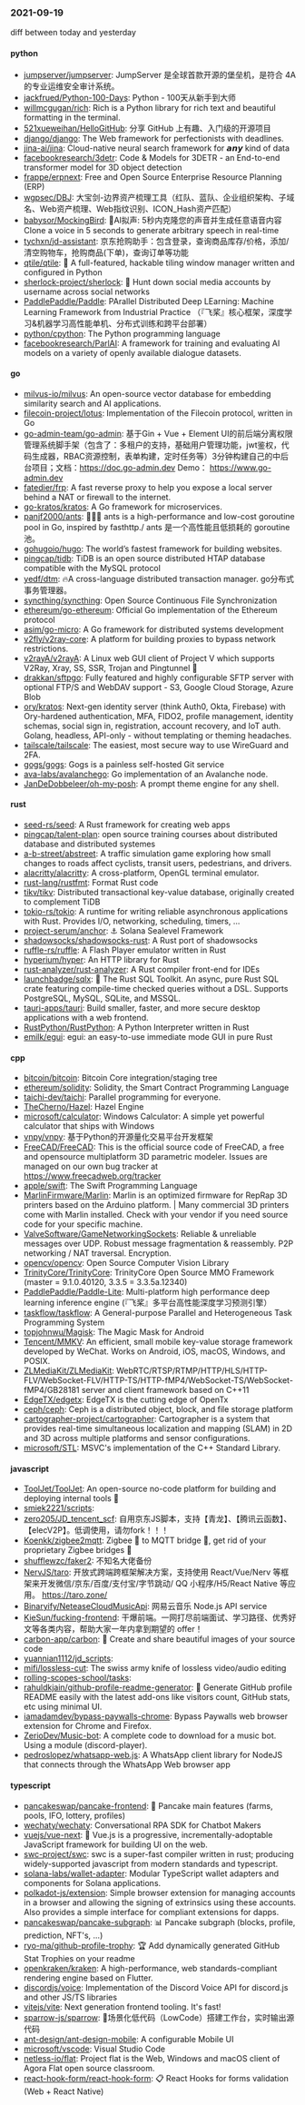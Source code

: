 ### 2021-09-19
diff between today and yesterday

#### python
* [jumpserver/jumpserver](https://github.com/jumpserver/jumpserver): JumpServer 是全球首款开源的堡垒机，是符合 4A 的专业运维安全审计系统。
* [jackfrued/Python-100-Days](https://github.com/jackfrued/Python-100-Days): Python - 100天从新手到大师
* [willmcgugan/rich](https://github.com/willmcgugan/rich): Rich is a Python library for rich text and beautiful formatting in the terminal.
* [521xueweihan/HelloGitHub](https://github.com/521xueweihan/HelloGitHub): 分享 GitHub 上有趣、入门级的开源项目
* [django/django](https://github.com/django/django): The Web framework for perfectionists with deadlines.
* [jina-ai/jina](https://github.com/jina-ai/jina): Cloud-native neural search framework for 𝙖𝙣𝙮 kind of data
* [facebookresearch/3detr](https://github.com/facebookresearch/3detr): Code & Models for 3DETR - an End-to-end transformer model for 3D object detection
* [frappe/erpnext](https://github.com/frappe/erpnext): Free and Open Source Enterprise Resource Planning (ERP)
* [wgpsec/DBJ](https://github.com/wgpsec/DBJ): 大宝剑-边界资产梳理工具（红队、蓝队、企业组织架构、子域名、Web资产梳理、Web指纹识别、ICON_Hash资产匹配）
* [babysor/MockingBird](https://github.com/babysor/MockingBird): 🚀AI拟声: 5秒内克隆您的声音并生成任意语音内容 Clone a voice in 5 seconds to generate arbitrary speech in real-time
* [tychxn/jd-assistant](https://github.com/tychxn/jd-assistant): 京东抢购助手：包含登录，查询商品库存/价格，添加/清空购物车，抢购商品(下单)，查询订单等功能
* [qtile/qtile](https://github.com/qtile/qtile): 🍪 A full-featured, hackable tiling window manager written and configured in Python
* [sherlock-project/sherlock](https://github.com/sherlock-project/sherlock): 🔎 Hunt down social media accounts by username across social networks
* [PaddlePaddle/Paddle](https://github.com/PaddlePaddle/Paddle): PArallel Distributed Deep LEarning: Machine Learning Framework from Industrial Practice （『飞桨』核心框架，深度学习&机器学习高性能单机、分布式训练和跨平台部署）
* [python/cpython](https://github.com/python/cpython): The Python programming language
* [facebookresearch/ParlAI](https://github.com/facebookresearch/ParlAI): A framework for training and evaluating AI models on a variety of openly available dialogue datasets.

#### go
* [milvus-io/milvus](https://github.com/milvus-io/milvus): An open-source vector database for embedding similarity search and AI applications.
* [filecoin-project/lotus](https://github.com/filecoin-project/lotus): Implementation of the Filecoin protocol, written in Go
* [go-admin-team/go-admin](https://github.com/go-admin-team/go-admin): 基于Gin + Vue + Element UI的前后端分离权限管理系统脚手架（包含了：多租户的支持，基础用户管理功能，jwt鉴权，代码生成器，RBAC资源控制，表单构建，定时任务等）3分钟构建自己的中后台项目；文档：https://doc.go-admin.dev Demo： https://www.go-admin.dev
* [fatedier/frp](https://github.com/fatedier/frp): A fast reverse proxy to help you expose a local server behind a NAT or firewall to the internet.
* [go-kratos/kratos](https://github.com/go-kratos/kratos): A Go framework for microservices.
* [panjf2000/ants](https://github.com/panjf2000/ants): 🐜🐜🐜 ants is a high-performance and low-cost goroutine pool in Go, inspired by fasthttp./ ants 是一个高性能且低损耗的 goroutine 池。
* [gohugoio/hugo](https://github.com/gohugoio/hugo): The world’s fastest framework for building websites.
* [pingcap/tidb](https://github.com/pingcap/tidb): TiDB is an open source distributed HTAP database compatible with the MySQL protocol
* [yedf/dtm](https://github.com/yedf/dtm): 🔥A cross-language distributed transaction manager. go分布式事务管理器。
* [syncthing/syncthing](https://github.com/syncthing/syncthing): Open Source Continuous File Synchronization
* [ethereum/go-ethereum](https://github.com/ethereum/go-ethereum): Official Go implementation of the Ethereum protocol
* [asim/go-micro](https://github.com/asim/go-micro): A Go framework for distributed systems development
* [v2fly/v2ray-core](https://github.com/v2fly/v2ray-core): A platform for building proxies to bypass network restrictions.
* [v2rayA/v2rayA](https://github.com/v2rayA/v2rayA): A Linux web GUI client of Project V which supports V2Ray, Xray, SS, SSR, Trojan and Pingtunnel 🚀
* [drakkan/sftpgo](https://github.com/drakkan/sftpgo): Fully featured and highly configurable SFTP server with optional FTP/S and WebDAV support - S3, Google Cloud Storage, Azure Blob
* [ory/kratos](https://github.com/ory/kratos): Next-gen identity server (think Auth0, Okta, Firebase) with Ory-hardened authentication, MFA, FIDO2, profile management, identity schemas, social sign in, registration, account recovery, and IoT auth. Golang, headless, API-only - without templating or theming headaches.
* [tailscale/tailscale](https://github.com/tailscale/tailscale): The easiest, most secure way to use WireGuard and 2FA.
* [gogs/gogs](https://github.com/gogs/gogs): Gogs is a painless self-hosted Git service
* [ava-labs/avalanchego](https://github.com/ava-labs/avalanchego): Go implementation of an Avalanche node.
* [JanDeDobbeleer/oh-my-posh](https://github.com/JanDeDobbeleer/oh-my-posh): A prompt theme engine for any shell.

#### rust
* [seed-rs/seed](https://github.com/seed-rs/seed): A Rust framework for creating web apps
* [pingcap/talent-plan](https://github.com/pingcap/talent-plan): open source training courses about distributed database and distributed systemes
* [a-b-street/abstreet](https://github.com/a-b-street/abstreet): A traffic simulation game exploring how small changes to roads affect cyclists, transit users, pedestrians, and drivers.
* [alacritty/alacritty](https://github.com/alacritty/alacritty): A cross-platform, OpenGL terminal emulator.
* [rust-lang/rustfmt](https://github.com/rust-lang/rustfmt): Format Rust code
* [tikv/tikv](https://github.com/tikv/tikv): Distributed transactional key-value database, originally created to complement TiDB
* [tokio-rs/tokio](https://github.com/tokio-rs/tokio): A runtime for writing reliable asynchronous applications with Rust. Provides I/O, networking, scheduling, timers, ...
* [project-serum/anchor](https://github.com/project-serum/anchor): ⚓ Solana Sealevel Framework
* [shadowsocks/shadowsocks-rust](https://github.com/shadowsocks/shadowsocks-rust): A Rust port of shadowsocks
* [ruffle-rs/ruffle](https://github.com/ruffle-rs/ruffle): A Flash Player emulator written in Rust
* [hyperium/hyper](https://github.com/hyperium/hyper): An HTTP library for Rust
* [rust-analyzer/rust-analyzer](https://github.com/rust-analyzer/rust-analyzer): A Rust compiler front-end for IDEs
* [launchbadge/sqlx](https://github.com/launchbadge/sqlx): 🧰 The Rust SQL Toolkit. An async, pure Rust SQL crate featuring compile-time checked queries without a DSL. Supports PostgreSQL, MySQL, SQLite, and MSSQL.
* [tauri-apps/tauri](https://github.com/tauri-apps/tauri): Build smaller, faster, and more secure desktop applications with a web frontend.
* [RustPython/RustPython](https://github.com/RustPython/RustPython): A Python Interpreter written in Rust
* [emilk/egui](https://github.com/emilk/egui): egui: an easy-to-use immediate mode GUI in pure Rust

#### cpp
* [bitcoin/bitcoin](https://github.com/bitcoin/bitcoin): Bitcoin Core integration/staging tree
* [ethereum/solidity](https://github.com/ethereum/solidity): Solidity, the Smart Contract Programming Language
* [taichi-dev/taichi](https://github.com/taichi-dev/taichi): Parallel programming for everyone.
* [TheCherno/Hazel](https://github.com/TheCherno/Hazel): Hazel Engine
* [microsoft/calculator](https://github.com/microsoft/calculator): Windows Calculator: A simple yet powerful calculator that ships with Windows
* [vnpy/vnpy](https://github.com/vnpy/vnpy): 基于Python的开源量化交易平台开发框架
* [FreeCAD/FreeCAD](https://github.com/FreeCAD/FreeCAD): This is the official source code of FreeCAD, a free and opensource multiplatform 3D parametric modeler. Issues are managed on our own bug tracker at https://www.freecadweb.org/tracker
* [apple/swift](https://github.com/apple/swift): The Swift Programming Language
* [MarlinFirmware/Marlin](https://github.com/MarlinFirmware/Marlin): Marlin is an optimized firmware for RepRap 3D printers based on the Arduino platform. | Many commercial 3D printers come with Marlin installed. Check with your vendor if you need source code for your specific machine.
* [ValveSoftware/GameNetworkingSockets](https://github.com/ValveSoftware/GameNetworkingSockets): Reliable & unreliable messages over UDP. Robust message fragmentation & reassembly. P2P networking / NAT traversal. Encryption.
* [opencv/opencv](https://github.com/opencv/opencv): Open Source Computer Vision Library
* [TrinityCore/TrinityCore](https://github.com/TrinityCore/TrinityCore): TrinityCore Open Source MMO Framework (master = 9.1.0.40120, 3.3.5 = 3.3.5a.12340)
* [PaddlePaddle/Paddle-Lite](https://github.com/PaddlePaddle/Paddle-Lite): Multi-platform high performance deep learning inference engine (『飞桨』多平台高性能深度学习预测引擎）
* [taskflow/taskflow](https://github.com/taskflow/taskflow): A General-purpose Parallel and Heterogeneous Task Programming System
* [topjohnwu/Magisk](https://github.com/topjohnwu/Magisk): The Magic Mask for Android
* [Tencent/MMKV](https://github.com/Tencent/MMKV): An efficient, small mobile key-value storage framework developed by WeChat. Works on Android, iOS, macOS, Windows, and POSIX.
* [ZLMediaKit/ZLMediaKit](https://github.com/ZLMediaKit/ZLMediaKit): WebRTC/RTSP/RTMP/HTTP/HLS/HTTP-FLV/WebSocket-FLV/HTTP-TS/HTTP-fMP4/WebSocket-TS/WebSocket-fMP4/GB28181 server and client framework based on C++11
* [EdgeTX/edgetx](https://github.com/EdgeTX/edgetx): EdgeTX is the cutting edge of OpenTx
* [ceph/ceph](https://github.com/ceph/ceph): Ceph is a distributed object, block, and file storage platform
* [cartographer-project/cartographer](https://github.com/cartographer-project/cartographer): Cartographer is a system that provides real-time simultaneous localization and mapping (SLAM) in 2D and 3D across multiple platforms and sensor configurations.
* [microsoft/STL](https://github.com/microsoft/STL): MSVC's implementation of the C++ Standard Library.

#### javascript
* [ToolJet/ToolJet](https://github.com/ToolJet/ToolJet): An open-source no-code platform for building and deploying internal tools 🚀
* [smiek2221/scripts](https://github.com/smiek2221/scripts): 
* [zero205/JD_tencent_scf](https://github.com/zero205/JD_tencent_scf): 自用京东JS脚本，支持【青龙】、【腾讯云函数】、【elecV2P】。低调使用，请勿fork！！！
* [Koenkk/zigbee2mqtt](https://github.com/Koenkk/zigbee2mqtt): Zigbee 🐝 to MQTT bridge 🌉, get rid of your proprietary Zigbee bridges 🔨
* [shufflewzc/faker2](https://github.com/shufflewzc/faker2): 不知名大佬备份
* [NervJS/taro](https://github.com/NervJS/taro): 开放式跨端跨框架解决方案，支持使用 React/Vue/Nerv 等框架来开发微信/京东/百度/支付宝/字节跳动/ QQ 小程序/H5/React Native 等应用。 https://taro.zone/
* [Binaryify/NeteaseCloudMusicApi](https://github.com/Binaryify/NeteaseCloudMusicApi): 网易云音乐 Node.js API service
* [KieSun/fucking-frontend](https://github.com/KieSun/fucking-frontend): 干爆前端。一网打尽前端面试、学习路径、优秀好文等各类内容，帮助大家一年内拿到期望的 offer！
* [carbon-app/carbon](https://github.com/carbon-app/carbon): 🖤 Create and share beautiful images of your source code
* [yuannian1112/jd_scripts](https://github.com/yuannian1112/jd_scripts): 
* [mifi/lossless-cut](https://github.com/mifi/lossless-cut): The swiss army knife of lossless video/audio editing
* [rolling-scopes-school/tasks](https://github.com/rolling-scopes-school/tasks): 
* [rahuldkjain/github-profile-readme-generator](https://github.com/rahuldkjain/github-profile-readme-generator): 🚀 Generate GitHub profile README easily with the latest add-ons like visitors count, GitHub stats, etc using minimal UI.
* [iamadamdev/bypass-paywalls-chrome](https://github.com/iamadamdev/bypass-paywalls-chrome): Bypass Paywalls web browser extension for Chrome and Firefox.
* [ZerioDev/Music-bot](https://github.com/ZerioDev/Music-bot): A complete code to download for a music bot. Using a module (discord-player).
* [pedroslopez/whatsapp-web.js](https://github.com/pedroslopez/whatsapp-web.js): A WhatsApp client library for NodeJS that connects through the WhatsApp Web browser app

#### typescript
* [pancakeswap/pancake-frontend](https://github.com/pancakeswap/pancake-frontend): 🥞 Pancake main features (farms, pools, IFO, lottery, profiles)
* [wechaty/wechaty](https://github.com/wechaty/wechaty): Conversational RPA SDK for Chatbot Makers
* [vuejs/vue-next](https://github.com/vuejs/vue-next): 🖖 Vue.js is a progressive, incrementally-adoptable JavaScript framework for building UI on the web.
* [swc-project/swc](https://github.com/swc-project/swc): swc is a super-fast compiler written in rust; producing widely-supported javascript from modern standards and typescript.
* [solana-labs/wallet-adapter](https://github.com/solana-labs/wallet-adapter): Modular TypeScript wallet adapters and components for Solana applications.
* [polkadot-js/extension](https://github.com/polkadot-js/extension): Simple browser extension for managing accounts in a browser and allowing the signing of extrinsics using these accounts. Also provides a simple interface for compliant extensions for dapps.
* [pancakeswap/pancake-subgraph](https://github.com/pancakeswap/pancake-subgraph): 📊 Pancake subgraph (blocks, profile, prediction, NFT's, ...)
* [ryo-ma/github-profile-trophy](https://github.com/ryo-ma/github-profile-trophy): 🏆 Add dynamically generated GitHub Stat Trophies on your readme
* [openkraken/kraken](https://github.com/openkraken/kraken): A high-performance, web standards-compliant rendering engine based on Flutter.
* [discordjs/voice](https://github.com/discordjs/voice): Implementation of the Discord Voice API for discord.js and other JS/TS libraries
* [vitejs/vite](https://github.com/vitejs/vite): Next generation frontend tooling. It's fast!
* [sparrow-js/sparrow](https://github.com/sparrow-js/sparrow): 🎉场景化低代码（LowCode）搭建工作台，实时输出源代码
* [ant-design/ant-design-mobile](https://github.com/ant-design/ant-design-mobile): A configurable Mobile UI
* [microsoft/vscode](https://github.com/microsoft/vscode): Visual Studio Code
* [netless-io/flat](https://github.com/netless-io/flat): Project flat is the Web, Windows and macOS client of Agora Flat open source classroom.
* [react-hook-form/react-hook-form](https://github.com/react-hook-form/react-hook-form): 📋 React Hooks for forms validation (Web + React Native)
